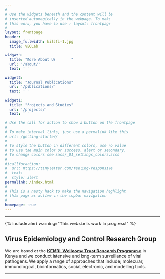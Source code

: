 ```yaml
---
#
# Use the widgets beneath and the content will be
# inserted automagically in the webpage. To make
# this work, you have to use › layout: frontpage
#
layout: frontpage
header:
  image_fullwidth: kilifi-1.jpg
  title: VECLab

widget3:
  title: "More About Us       "
  url: '/about/'
  text: ' '

widget2:
  title: "Journal Publications"
  url: '/publications/'
  text: ' '

widget1:
  title: "Projects and Studies"
  url: '/projects/'
  text: ' '

# Use the call for action to show a button on the frontpage
#
# To make internal links, just use a permalink like this
# url: /getting-started/
#
# To style the button in different colors, use no value
# to use the main color or success, alert or secondary.
# To change colors see sass/_01_settings_colors.scss
#
#icallforaction:
#  url: https://tinyletter.com/feeling-responsive
#  text:
#  style: alert
permalink: /index.html
#
# This is a nasty hack to make the navigation highlight
# this page as active in the topbar navigation
#
homepage: true
---
```

<hr>
<div>

{% include alert warning="This website is work in progress!" %}
<h2>Virus Epidemiology and Control Research Group</h2>

</div>

We are based at the <a href="http://www.kemri-wellcome.org" target="_blank"><strong>KEMRI-Wellcome Trust Research Programme</strong></a> in Kenya and we conduct intensive and long-term surveillance of viral pathogens. We apply a range of approaches that include; molecular, immunological, bioinformatics, social, electronic, and modelling tools.
<hr>
